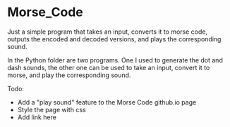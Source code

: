 # Morse_Code

Just a simple program that takes an input, converts it to morse code, outputs the encoded and decoded versions, and plays the corresponding sound.

In the Python folder are two programs. One I used to generate the dot and dash sounds, the other one can be used to take an input, convert it to morse, and play the corresponding sound.

Todo:
- Add a "play sound" feature to the Morse Code github.io page
- Style the page with css
- Add link here

